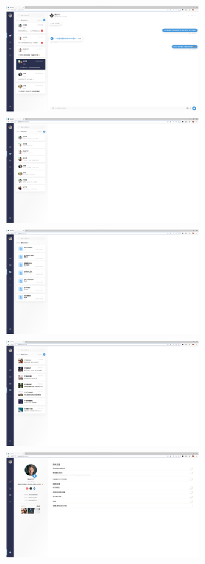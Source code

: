 ![](https://github.com/Okabe7777777/image-data/blob/master/chat-ui/%E5%B1%8F%E5%B9%95%E6%88%AA%E5%9B%BE%202023-05-29%20002948.png?raw=true)

![](https://github.com/Okabe7777777/image-data/blob/master/chat-ui/%E5%B1%8F%E5%B9%95%E6%88%AA%E5%9B%BE%202023-05-29%20002959.png?raw=true)

![](https://github.com/Okabe7777777/image-data/blob/master/chat-ui/%E5%B1%8F%E5%B9%95%E6%88%AA%E5%9B%BE%202023-05-29%20003008.png?raw=true)

![](https://github.com/Okabe7777777/image-data/blob/master/chat-ui/%E5%B1%8F%E5%B9%95%E6%88%AA%E5%9B%BE%202023-05-29%20003016.png?raw=true)

![](https://github.com/Okabe7777777/image-data/blob/master/chat-ui/%E5%B1%8F%E5%B9%95%E6%88%AA%E5%9B%BE%202023-05-29%20003026.png?raw=true)
